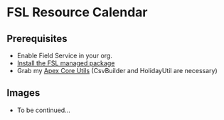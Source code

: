 # FSL Resource Calendar

## Prerequisites

* Enable Field Service in your org.
* [Install the FSL managed package](https://fsl.secure.force.com/install)
* Grab my [Apex Core Utils](https://github.com/MJ12358/apex-core-utils) (CsvBuilder and HolidayUtil are necessary)

## Images
* To be continued...